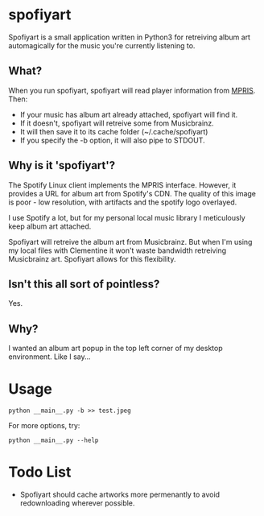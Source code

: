 # spofiyart

Spofiyart is a small application written in Python3 for retreiving album art automagically for the music you're currently listening to.

## What?

When you run spofiyart, spofiyart will read player information from [MPRIS](https://specifications.freedesktop.org/mpris-spec/latest/). Then:

- If your music has album art already attached, spofiyart will find it. 
- If it doesn't, spofiyart will retreive some from Musicbrainz. 
- It will then save it to its cache folder (~/.cache/spofiyart)
- If you specify the -b option, it will also pipe to STDOUT.

## Why is it 'spofiyart'?

The Spotify Linux client implements the MPRIS interface. However, it provides a URL for album art from Spotify's CDN. The quality of this image is poor - low resolution, with artifacts and the spotify logo overlayed. 

I use Spotify a lot, but for my personal local music library I meticulously keep album art attached.

Spofiyart will retreive the album art from Musicbrainz. But when I'm using my local files with Clementine it won't waste bandwidth retreiving Musicbrainz art. Spofiyart allows for this flexibility.

## Isn't this all sort of pointless?

Yes.

## Why?

I wanted an album art popup in the top left corner of my desktop environment. Like I say...

# Usage

```
python __main__.py -b >> test.jpeg
```

For more options, try:
```
python __main__.py --help
```

# Todo List

- Spofiyart should cache artworks more permenantly to avoid redownloading wherever possible.
